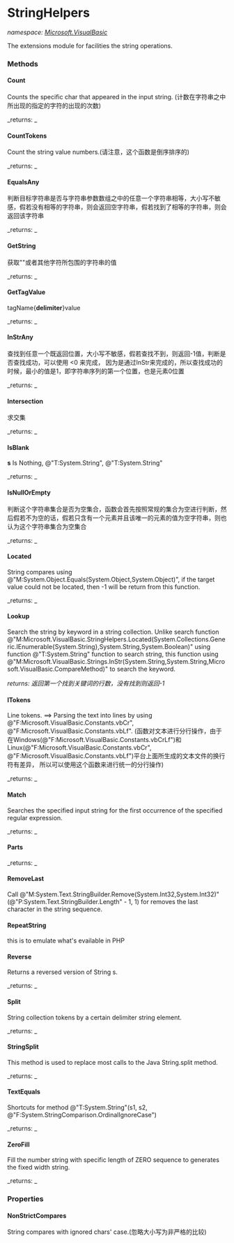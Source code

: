 ﻿
# StringHelpers
_namespace: [Microsoft.VisualBasic](N-Microsoft.VisualBasic.md)_

The extensions module for facilities the string operations.

### Methods

#### Count
Counts the specific char that appeared in the input string.
 (计数在字符串之中所出现的指定的字符的出现的次数)

_returns: _
#### CountTokens
Count the string value numbers.(请注意，这个函数是倒序排序的)

_returns: _
#### EqualsAny
判断目标字符串是否与字符串参数数组之中的任意一个字符串相等，大小写不敏感，假若没有相等的字符串，则会返回空字符串，假若找到了相等的字符串，则会返回该字符串

_returns: _
#### GetString
获取""或者其他字符所包围的字符串的值

_returns: _
#### GetTagValue
tagName{**delimiter**}value

_returns: _
#### InStrAny
查找到任意一个既返回位置，大小写不敏感，假若查找不到，则返回-1值，判断是否查找成功，可以使用 <0 来完成，
 因为是通过InStr来完成的，所以查找成功的时候，最小的值是1，即字符串序列的第一个位置，也是元素0位置

_returns: _
#### Intersection
求交集

_returns: _
#### IsBlank
**s** Is Nothing, @"T:System.String", @"T:System.String"

_returns: _
#### IsNullOrEmpty
判断这个字符串集合是否为空集合，函数会首先按照常规的集合为空进行判断，然后假若不为空的话，假若只含有一个元素并且该唯一的元素的值为空字符串，则也认为这个字符串集合为空集合

_returns: _
#### Located
String compares using @"M:System.Object.Equals(System.Object,System.Object)", if the target value could not be located, then -1 will be return from this function.

_returns: _
#### Lookup
Search the string by keyword in a string collection. Unlike search function @"M:Microsoft.VisualBasic.StringHelpers.Located(System.Collections.Generic.IEnumerable{System.String},System.String,System.Boolean)"
 using function @"T:System.String" function to search string, this function using @"M:Microsoft.VisualBasic.Strings.InStr(System.String,System.String,Microsoft.VisualBasic.CompareMethod)"
 to search the keyword.

_returns: 返回第一个找到关键词的行数，没有找到则返回-1_
#### lTokens
Line tokens. ==> Parsing the text into lines by using @"F:Microsoft.VisualBasic.Constants.vbCr", @"F:Microsoft.VisualBasic.Constants.vbLf".
 (函数对文本进行分行操作，由于在Windows(@"F:Microsoft.VisualBasic.Constants.vbCrLf")和
 Linux(@"F:Microsoft.VisualBasic.Constants.vbCr", @"F:Microsoft.VisualBasic.Constants.vbLf")平台上面所生成的文本文件的换行符有差异，
 所以可以使用这个函数来进行统一的分行操作)

_returns: _
#### Match
Searches the specified input string for the first occurrence of the specified regular expression.

_returns: _
#### Parts


_returns: _
#### RemoveLast
Call @"M:System.Text.StringBuilder.Remove(System.Int32,System.Int32)"(@"P:System.Text.StringBuilder.Length" - 1, 1) for removes the last character in the string sequence.
#### RepeatString
this is to emulate what's evailable in PHP
#### Reverse
Returns a reversed version of String s.

_returns: _
#### Split
String collection tokens by a certain delimiter string element.

_returns: _
#### StringSplit
This method is used to replace most calls to the Java String.split method.

_returns: _
#### TextEquals
Shortcuts for method @"T:System.String"(s1, s2, @"F:System.StringComparison.OrdinalIgnoreCase")

_returns: _
#### ZeroFill
Fill the number string with specific length of ZERO sequence to generates the fixed width string.

_returns: _


### Properties

#### NonStrictCompares
String compares with ignored chars' case.(忽略大小写为非严格的比较)

